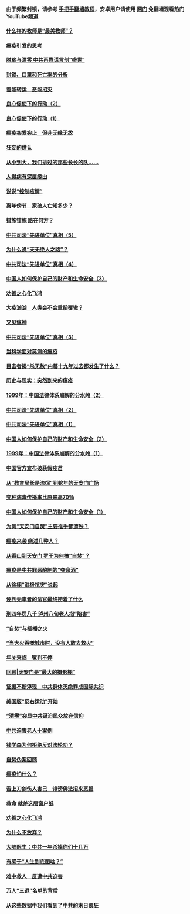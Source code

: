 #### 由于频繁封锁，请参考 [手把手翻墙教程](https://github.com/gfw-breaker/guides/wiki/)，安卓用户请使用 [网门](https://github.com/gfw-breaker/nogfw/blob/master/dl.md?t=03070000) 免翻墙观看热门YouTube频道 

#### [什么样的教师是“最美教师”？](../pages/19/421755.md?t=03070000) 

#### [瘟疫引发的思考](../pages/19/421594.md?t=03070000) 

#### [脱贫与清零 中共再靠谎言创“盛世”](../pages/19/421590.md?t=03070000) 

#### [封锁、口罩和死亡率的分析](../pages/19/421495.md?t=03070000) 

#### [善能转运　恶能招灾](../pages/19/421334.md?t=03070000) 

#### [良心促使下的行动（2）](../pages/19/421361.md?t=03070000) 

#### [良心促使下的行动（1）](../pages/19/421302.md?t=03070000) 

#### [瘟疫突发突止　但非无缘无故](../pages/19/421281.md?t=03070000) 

#### [狂妄的供认](../pages/19/421199.md?t=03070000) 

#### [从小到大，我们排过的那些长长的队……](../pages/19/421243.md?t=03070000) 

#### [人得病有深层缘由](../pages/19/420864.md?t=03070000) 

#### [说说“控制疫情”](../pages/19/420831.md?t=03070000) 

#### [离年傍节　家破人亡知多少？](../pages/19/420563.md?t=03070000) 

#### [措施错施  路在何方？](../pages/19/420076.md?t=03070000) 

#### [中共司法“先进单位”真相（5）](../pages/19/419453.md?t=03070000) 

#### [为什么说“天无绝人之路”？](../pages/19/419618.md?t=03070000) 

#### [中共司法“先进单位”真相（4）](../pages/19/419452.md?t=03070000) 

#### [中国人如何保护自己的财产和生命安全（3）](../pages/19/419405.md?t=03070000) 

#### [劝善之心化飞鸿](../pages/19/418758.md?t=03070000) 

#### [大疫汹汹　人类会不会重蹈覆辙？](../pages/19/419691.md?t=03070000) 

#### [又见瘟神](../pages/19/419225.md?t=03070000) 

#### [中共司法“先进单位”真相（3）](../pages/19/419451.md?t=03070000) 

#### [当科学面对莫测的瘟疫](../pages/19/419625.md?t=03070000) 

#### [目击者揭“杀无赦”内幕十九年过去都发生了什么？](../pages/19/419617.md?t=03070000) 

#### [历史与现实：突然到来的瘟疫](../pages/19/419619.md?t=03070000) 

#### [1999年：中国法律体系崩解的分水岭（2）](../pages/19/419455.md?t=03070000) 

#### [中共司法“先进单位”真相（2）](../pages/19/419450.md?t=03070000) 

#### [中共司法“先进单位”真相（1）](../pages/19/419449.md?t=03070000) 

#### [中国人如何保护自己的财产和生命安全（2）](../pages/19/419404.md?t=03070000) 

#### [1999年：中国法律体系崩解的分水岭（1）](../pages/19/419454.md?t=03070000) 

#### [中国官方宣布破获假疫苗](../pages/19/419504.md?t=03070000) 

#### [从“教育局长是流氓”到蛇年的天安门广场](../pages/19/419470.md?t=03070000) 

#### [变种病毒传播率比原来高70％](../pages/19/419456.md?t=03070000) 

#### [中国人如何保护自己的财产和生命安全（1）](../pages/19/419403.md?t=03070000) 

#### [为何“天安门自焚”主要推手都遭殃？](../pages/19/419348.md?t=03070000) 

#### [瘟疫来袭 绕过几种人？](../pages/19/419349.md?t=03070000) 

#### [从香山到天安门 罗干为何搞“自焚”？](../pages/19/419270.md?t=03070000) 

#### [瘟疫是中共罪恶酿制的“夺命酒”](../pages/19/419223.md?t=03070000) 

#### [从徐栩“消极抗灾”说起](../pages/19/419224.md?t=03070000) 

#### [诬判无辜者的法官最终捞着了什么](../pages/19/419268.md?t=03070000) 

#### [刑四年罚八千 泸州八旬老人指“陷害”](../pages/19/419232.md?t=03070000) 

#### [“自焚”与插播之火](../pages/19/419226.md?t=03070000) 

#### [“当大火吞噬城市时，没有人敢去救火”](../pages/19/419077.md?t=03070000) 

#### [年关来临　冤判不停](../pages/19/419093.md?t=03070000) 

#### [回顾|天安门是“最大的摄影棚”](../pages/19/380866.md?t=03070000) 

#### [证据不断浮现　中共群体灭绝罪成国际共识](../pages/19/419031.md?t=03070000) 

#### [美国版“反右运动”开始](../pages/19/419030.md?t=03070000) 

#### [“清零”突显中共逼迫民众放弃信仰](../pages/19/418995.md?t=03070000) 

#### [中共迫害老人十案例](../pages/19/418831.md?t=03070000) 

#### [钱学森为何拒绝反对法轮功？](../pages/19/418905.md?t=03070000) 

#### [自焚伪案回顾](../pages/19/418799.md?t=03070000) 

#### [瘟疫怕什么？](../pages/19/418800.md?t=03070000) 

#### [舌上刀剑伤人害己　诽谤佛法招来恶报](../pages/19/418731.md?t=03070000) 

#### [救命 就差这层窗户纸](../pages/19/418706.md?t=03070000) 

#### [劝善之心化飞鸿](../pages/19/416766.md?t=03070000) 

#### [为什么不放弃？](../pages/19/418691.md?t=03070000) 

#### [大陆医生：中共一年杀掉你们十几万](../pages/19/418670.md?t=03070000) 

#### [有感于“人生到底图啥？”](../pages/19/418624.md?t=03070000) 

#### [难中救人　反遭中共迫害](../pages/19/418414.md?t=03070000) 

#### [万人“三退”名单的背后](../pages/19/418505.md?t=03070000) 

#### [从这些数据中我们看到了中共的末日疯狂](../pages/19/418420.md?t=03070000) 

